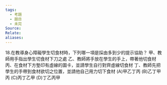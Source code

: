 ```yaml
---
tags:
  - 考題
  - 題目
  - 未完
Source:
Relate: 
aliases:
---
```

18.在教導身心障礙學生切食材時，下列哪一項是採由多到少的提示協助？
甲、教師用手指出學生切食材下刀之處
乙、教師將手放在學生的手上，帶著他切食材
丙、在食材下方墊印有虛線的圖卡，並請學生自行對齊虛線切食材
丁、教師先把學生的手帶到食材欲切之位置，並請他自己用力切下食材
(A)甲乙丁丙 (B)乙丁甲丙 (C)丙丁乙甲 (D)丁乙丙甲

